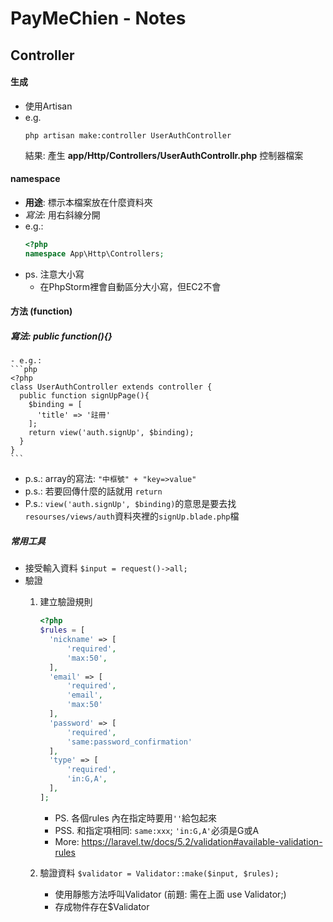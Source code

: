 PayMeChien - Notes
===
## Controller
#### 生成
- 使用Artisan
- e.g.
    ```
    php artisan make:controller UserAuthController 
    ```
    結果: 產生 **app/Http/Controllers/UserAuthControllr.php** 控制器檔案

    
#### namespace
- **用途**: 標示本檔案放在什麼資料夾
- *寫法*: 用右斜線分開
- e.g.:
    ```php
  <?php
    namespace App\Http\Controllers;
    ``` 
- ps. 注意大小寫
    - 在PhpStorm裡會自動區分大小寫，但EC2不會

#### 方法 (function)
##### 寫法: public function(){}
    - e.g.:
    ```php
    <?php
    class UserAuthController extends controller {
      public function signUpPage(){
        $binding = [
          'title' => '註冊'
        ];
        return view('auth.signUp', $binding);
      }
    }
    ```
   - p.s.: array的寫法: `"中框號" + "key=>value"` 
   - p.s.: 若要回傳什麼的話就用 `return` 
   - P.s.: `view('auth.signUp', $binding)`的意思是要去找`resourses/views/auth`資料夾裡的`signUp.blade.php`檔 
##### 常用工具
- 接受輸入資料
 `$input = request()->all;`
- 驗證
    1. 建立驗證規則
        ```php
        <?php
        $rules = [
          'nickname' => [
              'required',
              'max:50',
          ],
          'email' => [
              'required',
              'email',
              'max:50'   
          ],
          'password' => [
              'required',
              'same:password_confirmation'  
          ],
          'type' => [
              'required',
              'in:G,A',  
          ],
        ];
        ```    
        - PS. 各個rules 內在指定時要用`''`給包起來
        - PSS. 和指定項相同: `same:xxx`; `'in:G,A'`必須是G或A
        - More: https://laravel.tw/docs/5.2/validation#available-validation-rules
    
    2. 驗證資料
        `$validator = Validator::make($input, $rules);`
        - 使用靜態方法呼叫Validator (前題: 需在上面 use Validator;)
        - 存成物件存在$Validator